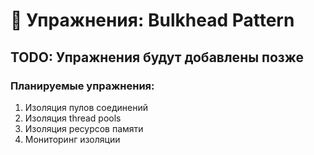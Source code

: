 # 🚢 Упражнения: Bulkhead Pattern

## TODO: Упражнения будут добавлены позже

### Планируемые упражнения:
1. Изоляция пулов соединений
2. Изоляция thread pools
3. Изоляция ресурсов памяти
4. Мониторинг изоляции
